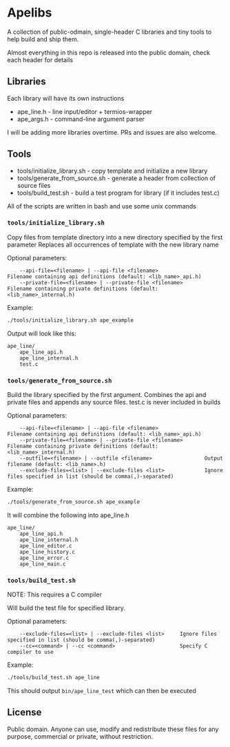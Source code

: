 # Apelibs
A collection of public-odmain, single-header C libraries and tiny tools to help build and ship them.

Almost everything in this repo is released into the public domain, check each header for details


## Libraries

Each library will have its own instructions

- ape_line.h - line input/editor + termios-wrapper
- ape_args.h - command-line argument parser

I will be adding more libraries overtime. PRs and issues are also welcome.

## Tools
- tools/initialize_library.sh - copy template and initialize a new library
- tools/generate_from_source.sh - generate a header from collection of source files
- tools/build_test.sh - build a test program for library (if it includes test.c)

All of the scripts are written in bash and use some unix commands

### `tools/initialize_library.sh`
Copy files from template directory into a new directory specified by the first parameter
Replaces all occurrences of template with the new library name

Optional parameters:
```
    --api-file=<filename> | --api-file <filename>               Filename containing api definitions (default: <lib_name>_api.h)
    --private-file=<filename> | --private-file <filename>       Filename containing private definitions (default: <lib_name>_internal.h)
```

Example:
```bash
./tools/initialize_library.sh ape_example
```
Output will look like this:
```
ape_line/
    ape_line_api.h
    ape_line_internal.h
    test.c
```

### `tools/generate_from_source.sh`
Build the library specified by the first argument.
Combines the api and private files and appends any source files.
test.c is never included in builds

Optional parameters:
```
    --api-file=<filename> | --api-file <filename>               Filename containing api definitions (default: <lib_name>_api.h)
    --private-file=<filename> | --private-file <filename>       Filename containing private definitions (default: <lib_name>_internal.h)
    --outfile=<filename> | --outfile <filename>                 Output filename (default: <lib_name>.h)
    --exclude-files=<list> | --exclude-files <list>             Ignore files specified in list (should be comma(,)-separated)
```

Example:
```bash
./tools/generate_from_source.sh ape_example
```

It will combine the following into ape_line.h
```
ape_line/
    ape_line_api.h
    ape_line_internal.h
    ape_line_editor.c
    ape_line_history.c
    ape_line_error.c
    ape_line_main.c
```

### `tools/build_test.sh`
NOTE: This requires a C compiler

Will build the test file for specified library.

Optional parameters:
```
    --exclude-files=<list> | --exclude-files <list>     Ignore files specified in list (should be comma(,)-separated)
    --cc=<command> | --cc <command>                     Specify C compiler to use
```

Example:
```bash
./tools/build_test.sh ape_line
```
This should output `bin/ape_line_test` which can then be executed

## License
Public domain. Anyone can use, modify and redistribute these files for any purpose, commercial or private, without restriction.
